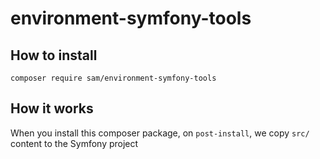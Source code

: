 # environment-symfony-tools

## How to install

`composer require sam/environment-symfony-tools`

## How it works

When you install this composer package, on `post-install`, we copy `src/` content to the Symfony project
